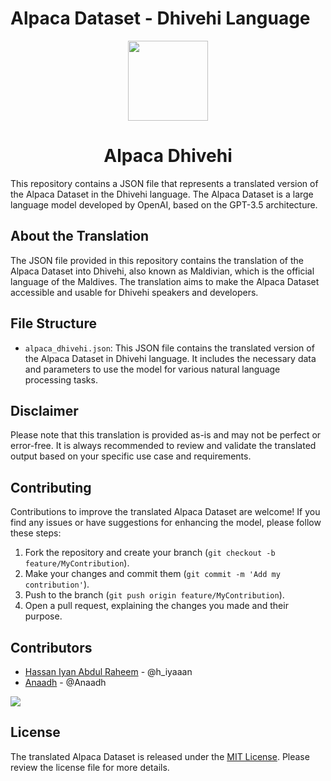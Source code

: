 Alpaca Dataset - Dhivehi Language
==================================

<p align="center">
  <a href="https://github.com/Iyaaan/Alpaca-dhivehi">
    <img src="https://github.com/Iyaaan/Alpaca-dhivehi/blob/main/logo.png" width="128" />
  </a>
  <h1 align="center">Alpaca Dhivehi</h1>
</p>

This repository contains a JSON file that represents a translated version of the Alpaca Dataset in the Dhivehi language. The Alpaca Dataset is a large language model developed by OpenAI, based on the GPT-3.5 architecture.

About the Translation
---------------------

The JSON file provided in this repository contains the translation of the Alpaca Dataset into Dhivehi, also known as Maldivian, which is the official language of the Maldives. The translation aims to make the Alpaca Dataset accessible and usable for Dhivehi speakers and developers.

File Structure
--------------

*   `alpaca_dhivehi.json`: This JSON file contains the translated version of the Alpaca Dataset in Dhivehi language. It includes the necessary data and parameters to use the model for various natural language processing tasks.

Disclaimer
----------

Please note that this translation is provided as-is and may not be perfect or error-free. It is always recommended to review and validate the translated output based on your specific use case and requirements.

Contributing
------------

Contributions to improve the translated Alpaca Dataset are welcome! If you find any issues or have suggestions for enhancing the model, please follow these steps:

1.  Fork the repository and create your branch (`git checkout -b feature/MyContribution`).
2.  Make your changes and commit them (`git commit -m 'Add my contribution'`).
3.  Push to the branch (`git push origin feature/MyContribution`).
4.  Open a pull request, explaining the changes you made and their purpose.

Contributors
------------

-   [Hassan Iyan Abdul Raheem](https://twitter.com/h_iyaaan) - @h_iyaaan
-   [Anaadh](https://github.com/Anaadh) - @Anaadh

<img src="https://github.com/Iyaaan/Alpaca-dhivehi/blob/main/Aplong.png" />

License
-------

The translated Alpaca Dataset is released under the [MIT License](https://opensource.org/licenses/MIT). Please review the license file for more details.